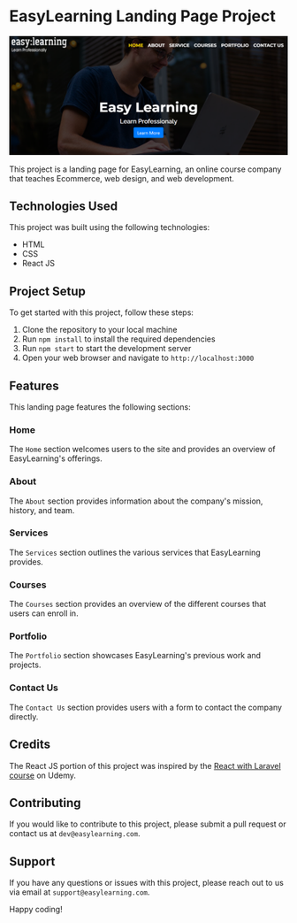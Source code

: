 # EasyLearning Landing Page Project

![Website Preview](./website.PNG)

This project is a landing page for EasyLearning, an online course company that teaches Ecommerce, web design, and web development.

## Technologies Used

This project was built using the following technologies:

- HTML
- CSS
- React JS

## Project Setup

To get started with this project, follow these steps:

1. Clone the repository to your local machine
2. Run `npm install` to install the required dependencies
3. Run `npm start` to start the development server
4. Open your web browser and navigate to `http://localhost:3000`

## Features

This landing page features the following sections:

### Home

The `Home` section welcomes users to the site and provides an overview of EasyLearning's offerings.

### About

The `About` section provides information about the company's mission, history, and team.

### Services

The `Services` section outlines the various services that EasyLearning provides.

### Courses

The `Courses` section provides an overview of the different courses that users can enroll in.

### Portfolio

The `Portfolio` section showcases EasyLearning's previous work and projects.

### Contact Us

The `Contact Us` section provides users with a form to contact the company directly.

## Credits
The React JS portion of this project was inspired by the [React with Laravel course](https://www.udemy.com/course/react-with-laravel-build-complete-project/) on Udemy.

## Contributing

If you would like to contribute to this project, please submit a pull request or contact us at `dev@easylearning.com`.

## Support

If you have any questions or issues with this project, please reach out to us via email at `support@easylearning.com`.

Happy coding!
